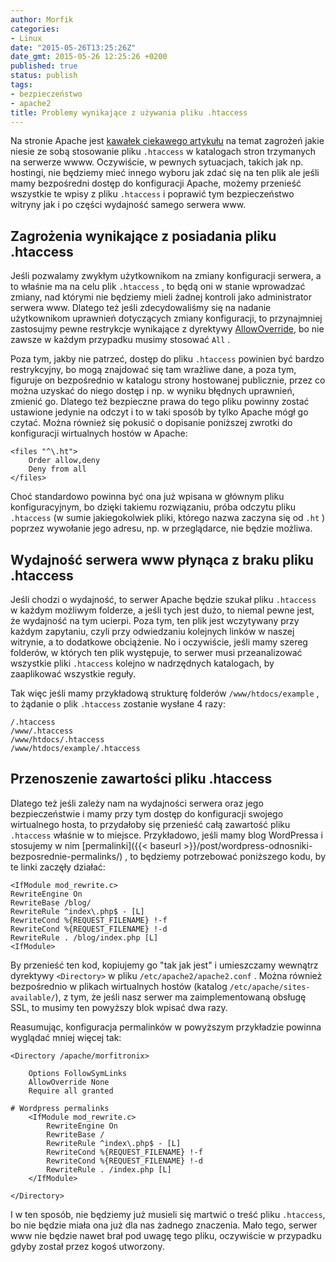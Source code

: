 ```yaml
---
author: Morfik
categories:
- Linux
date: "2015-05-26T13:25:26Z"
date_gmt: 2015-05-26 12:25:26 +0200
published: true
status: publish
tags:
- bezpieczeństwo
- apache2
title: Problemy wynikające z używania pliku .htaccess
---
```


Na stronie Apache jest [kawałek ciekawego
artykułu](http://httpd.apache.org/docs/2.0/howto/htaccess.html#when) na temat zagrożeń jakie niesie
ze sobą stosowanie pliku `.htaccess` w katalogach stron trzymanych na serwerze wwww. Oczywiście, w
pewnych sytuacjach, takich jak np. hostingi, nie będziemy mieć innego wyboru jak zdać się na ten
plik ale jeśli mamy bezpośredni dostęp do konfiguracji Apache, możemy przenieść wszystkie te wpisy z
pliku `.htaccess` i poprawić tym bezpieczeństwo witryny jak i po części wydajność samego serwera
www.

<!--more-->
## Zagrożenia wynikające z posiadania pliku .htaccess

Jeśli pozwalamy zwykłym użytkownikom na zmiany konfiguracji serwera, a to właśnie ma na celu plik
`.htaccess` , to będą oni w stanie wprowadzać zmiany, nad którymi nie będziemy mieli żadnej kontroli
jako administrator serwera www. Dlatego też jeśli zdecydowaliśmy się na nadanie użytkownikom
uprawnień dotyczących zmiany konfiguracji, to przynajmniej zastosujmy pewne restrykcje wynikające z
dyrektywy [AllowOverride](http://httpd.apache.org/docs/2.0/mod/core.html#allowoverride), bo nie
zawsze w każdym przypadku musimy stosować `All` .

Poza tym, jakby nie patrzeć, dostęp do pliku `.htaccess` powinien być bardzo restrykcyjny, bo mogą
znajdować się tam wrażliwe dane, a poza tym, figuruje on bezpośrednio w katalogu strony hostowanej
publicznie, przez co można uzyskać do niego dostęp i np. w wyniku błędnych uprawnień, zmienić go.
Dlatego też bezpieczne prawa do tego pliku powinny zostać ustawione jedynie na odczyt i to w taki
sposób by tylko Apache mógł go czytać. Można również się pokusić o dopisanie poniższej zwrotki do
konfiguracji wirtualnych hostów w Apache:

    <files "^\.ht">
        Order allow,deny
        Deny from all
    </files>

Choć standardowo powinna być ona już wpisana w głównym pliku konfiguracyjnym, bo dzięki takiemu
rozwiązaniu, próba odczytu pliku `.htaccess` (w sumie jakiegokolwiek pliki, którego nazwa zaczyna
się od `.ht` ) poprzez wywołanie jego adresu, np. w przeglądarce, nie będzie możliwa.

## Wydajność serwera www płynąca z braku pliku .htaccess

Jeśli chodzi o wydajność, to serwer Apache będzie szukał pliku `.htaccess` w każdym możliwym
folderze, a jeśli tych jest dużo, to niemal pewne jest, że wydajność na tym ucierpi. Poza tym, ten
plik jest wczytywany przy każdym zapytaniu, czyli przy odwiedzaniu kolejnych linków w naszej
witrynie, a to dodatkowe obciążenie. No i oczywiście, jeśli mamy szereg folderów, w których ten plik
występuje, to serwer musi przeanalizować wszystkie pliki `.htaccess` kolejno w nadrzędnych
katalogach, by zaaplikować wszystkie reguły.

Tak więc jeśli mamy przykładową strukturę folderów `/www/htdocs/example` , to żądanie o plik
`.htaccess` zostanie wysłane 4 razy:

    /.htaccess
    /www/.htaccess
    /www/htdocs/.htaccess
    /www/htdocs/example/.htaccess

## Przenoszenie zawartości pliku .htaccess

Dlatego też jeśli zależy nam na wydajności serwera oraz jego bezpieczeństwie i mamy przy tym dostęp
do konfiguracji swojego wirtualnego hosta, to przydałoby się przenieść całą zawartość pliku
`.htaccess` właśnie w to miejsce. Przykładowo, jeśli mamy blog WordPressa i stosujemy w nim
[permalinki]({{< baseurl >}}/post/wordpress-odnosniki-bezposrednie-permalinks/) , to będziemy
potrzebować poniższego kodu, by te linki zaczęły działać:

    <IfModule mod_rewrite.c>
    RewriteEngine On
    RewriteBase /blog/
    RewriteRule ^index\.php$ - [L]
    RewriteCond %{REQUEST_FILENAME} !-f
    RewriteCond %{REQUEST_FILENAME} !-d
    RewriteRule . /blog/index.php [L]
    <IfModule>

By przenieść ten kod, kopiujemy go "tak jak jest" i umieszczamy wewnątrz dyrektywy `<Directory>` w
pliku `/etc/apache2/apache2.conf` . Można również bezpośrednio w plikach wirtualnych hostów (katalog
`/etc/apache/sites-available/`), z tym, że jeśli nasz serwer ma zaimplementowaną obsługę SSL, to
musimy ten powyższy blok wpisać dwa razy.

Reasumując, konfiguracja permalinków w powyższym przykładzie powinna wyglądać mniej więcej tak:

    <Directory /apache/morfitronix>

        Options FollowSymLinks
        AllowOverride None
        Require all granted

    # Wordpress permalinks
        <IfModule mod_rewrite.c>
            RewriteEngine On
            RewriteBase /
            RewriteRule ^index\.php$ - [L]
            RewriteCond %{REQUEST_FILENAME} !-f
            RewriteCond %{REQUEST_FILENAME} !-d
            RewriteRule . /index.php [L]
        </IfModule>

    </Directory>

I w ten sposób, nie będziemy już musieli się martwić o treść pliku `.htaccess`, bo nie będzie miała
ona już dla nas żadnego znaczenia. Mało tego, serwer www nie będzie nawet brał pod uwagę tego pliku,
oczywiście w przypadku gdyby został przez kogoś utworzony.

